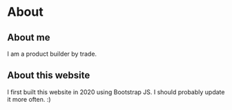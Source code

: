 # About
## About me
I am a product builder by trade.

## About this website
I first built this website in 2020 using Bootstrap JS. I should probably update it more often. :)

